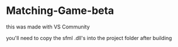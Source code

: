 # Matching-Game-beta

this was made with VS Community

you'll need to copy the sfml .dll's into the project folder after building
